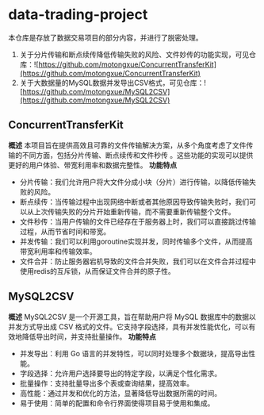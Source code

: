 # data-trading-project
本仓库是存放了数据交易项目的部分内容，并进行了脱密处理。
1. 关于分片传输和断点续传降低传输失败的风险、文件妙传的功能实现，可见仓库：![https://github.com/motongxue/ConcurrentTransferKit](https://github.com/motongxue/ConcurrentTransferKit)
2. 关于大数据量的MySQL数据并发导出CSV格式，可见仓库：![https://github.com/motongxue/MySQL2CSV](https://github.com/motongxue/MySQL2CSV)

## ConcurrentTransferKit
**概述**
本项目旨在提供高效且可靠的文件传输解决方案，从多个角度考虑了文件传输的不同方面，包括分片传输、断点续传和文件秒传 。这些功能的实现可以提供更好的用户体验、带宽利用率和数据完整性。
**功能特点**
- 分片传输：我们允许用户将大文件分成小块（分片）进行传输，以降低传输失败的风险。
- 断点续传：当传输过程中出现网络中断或者其他原因导致传输失败时，我们可以从上次传输失败的分片开始重新传输，而不需要重新传输整个文件。
- 文件秒传：当用户传输的文件已经存在于服务器上时，我们可以直接跳过传输过程，从而节省时间和带宽。
- 并发传输：我们可以利用goroutine实现并发，同时传输多个文件，从而提高带宽利用率和传输效率。
- 文件合并：防止服务器宕机导致的文件合并失败，我们可以在文件合并过程中使用redis的互斥锁，从而保证文件合并的原子性。

## MySQL2CSV
**概述**
MySQL2CSV 是一个开源工具，旨在帮助用户将 MySQL 数据库中的数据以并发方式导出成 CSV 格式的文件。它支持字段选择，具有并发性能优化，可以有效地降低导出时间，并支持批量操作。
**功能特点**
- 并发导出：利用 Go 语言的并发特性，可以同时处理多个数据块，提高导出性能。
- 字段选择：允许用户选择要导出的特定字段，以满足个性化需求。
- 批量操作：支持批量导出多个表或查询结果，提高效率。
- 高性能：通过并发和优化的方法，显著降低导出数据所需的时间。
- 易于使用：简单的配置和命令行界面使得项目易于使用和集成。
